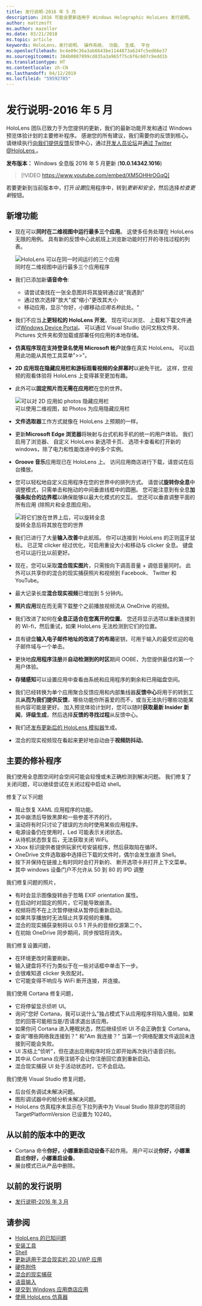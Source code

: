 ```yaml
---
title: 发行说明-2016 年 5 月
description: 2016 可能会更新适用于 Windows Holographic HoloLens 发行说明。
author: mattzmsft
ms.author: mazeller
ms.date: 03/21/2018
ms.topic: article
keywords: HoloLens，发行说明、 操作系统、 功能、 生成、 平台
ms.openlocfilehash: bc4e09c36a3ab6643be1144873a624fc5ed66e37
ms.sourcegitcommit: 384b0087899cd835a3a965f75c6f6c607c9edd1b
ms.translationtype: HT
ms.contentlocale: zh-CN
ms.lasthandoff: 04/12/2019
ms.locfileid: "59592785"
---
```

# <a name="release-notes---may-2016"></a>发行说明-2016 年 5 月

HoloLens 团队已致力于为您提供的更新，我们的最新功能开发和通过 Windows 预览体验计划的主要修补程序。 感谢您的所有建议，我们需要你的反馈到核心。 请继续执行[向我们提供反馈](give-us-feedback.md)反馈中心，通过[开发人员论坛](https://forums.hololens.com)并[通过 Twitter @HoloLens ](https://twitter.com/hololens)。

**发布版本：** Windows 全息版 2016 年 5 月更新 (**10.0.14342.1016**)

>[!VIDEO https://www.youtube.com/embed/XM5OHHrOGqQ]

若要更新到当前版本中，打开*设置*应用程序中，转到*更新和安全*，然后选择*检查更新*按钮。

## <a name="new-features"></a>新增功能

* 现在可以**同时在二维视图中运行最多三个应用**。 这使多任务处理在 HoloLens 无限的用例。 具有新的反馈中心此航班上浏览新功能时打开的寻找过程的列表。

  ![HoloLens 可以在同一时间运行的三个应用](images/img-3625-400px.jpg)<br>
  同时在二维视图中运行最多三个应用程序

* 我们已添加新**语音命令**:
   * 请尝试查找在一张全息图并将其旋转通过说"我遇到"
   * 通过依次选择"放大"或"缩小"更改其大小
   * 移动应用，显示"你好，小娜移动*应用名称*此处。"
* 我们不应当**上更轻松的 HoloLens 开发**。 现在可以浏览、 上载和下载文件通过[Windows Device Portal](using-the-windows-device-portal.md)。 可以通过 Visual Studio 访问文档文件夹、 Pictures 文件夹和旁加载或部署任何应用的本地存储。
* **仿真程序现在支持登录名使用 Microsoft 帐户**就像在真实 HoloLens。 可以启用此功能从其他工具菜单">>"。
* **2D 应用现在隐藏应用栏和游标观看视频的全屏幕时**以避免干扰。 这样，您视频的观看体验将 HoloLens 上变得甚至更加有趣。
* 此外可以**固定照片而无需在应用栏**在您的世界。

  ![可以对 2D 应用如 photos 隐藏应用栏](images/img-3626-400px.jpg)<br>
  可以使用二维视图，如 Photos 为应用隐藏应用栏
  
* **文件选取器**工作方式就像在 HoloLens 上预期的一样。
* 更新**Microsoft Edge 浏览器**将映射与台式机和手机的统一的用户体验。 我们启用了浏览器、 自定义 HoloLens 新选项卡页、 选项卡查看和打开新的 windows，除了电力和性能改进中的多个实例。
* **Groove 音乐**应用现已在 HoloLens 上。 访问应用商店进行下载，请尝试在后台播放。
* 您可以轻松地自定义应用程序在您的世界中的排列方式。 请尝试**旋转你全息**中调整模式，只需单击和拖动的中间垂直线框中的圆圈。 您可能注意到有全息**加强条拟合的边界框**以确保能够以最大化模式的交互。 您还可以垂直调整平面的所有应用 (除照片和全息图应用)。

  ![将它们放在世界上后，可以旋转全息](images/img-3627-400px.jpg)<br>
  旋转全息后将其放在您的世界

* 我们已进行了大量**输入改善**中此航班。 你可以连接到 HoloLens 的正则蓝牙鼠标。 已正常 clicker 经过优化，可启用重设大小和移动与 clicker 全息。 键盘也可以运行比以前更好。
* 现在，您可以采取**混合现实图片**，只需按向下调高音量 + 调低音量同时。 此外可以共享你的混合的现实捕获照片和视频到 Facebook、 Twitter 和 YouTube。
* 最大记录长度**混合现实视频**已增加到 5 分钟内。
* **照片应用**现在而无需下载整个之前播放视频流从 OneDrive 的视频。
* 我们改进了如何在**全息正适合在您离开的位置**。 您还将显示选项以重新连接到的 Wi-fi，然后重试，如果 HoloLens 无法检测到它们的位置。
* 具有键盘**输入电子邮件地址的改进了的布局**密钥，可用于输入的最受欢迎的电子邮件域与一个单击。
* 更快地**应用程序注册**并**自动检测到的时区**期间 OOBE，为您提供最佳的第一个用户体验。
* **存储感知**可以设置应用中查看由系统和应用程序的剩余和已用磁盘空间。
* 我们已经转换为单个应用聚合反馈应用和内部集线器**反馈中心**将用于的转到工具**从而为我们提供反馈**，哪些功能你所喜爱的而不，或当无法执行哪些功能某些内容可能是更好。 加入预览体验计划时，您可以随时**获取最新 Insider 新闻**，**评级生成**，然后选择**反馈的寻找过程**从反馈中心。
* 我们还[发布更新后的 HoloLens 模拟器](install-the-tools.md)生成。
* 混合的现实视频现在看起来更好地自动由于**视频防抖动**。

## <a name="major-fixes"></a>主要的修补程序

我们使用全息图空间时会空间可能会较慢或未正确检测到解决问题。 我们修复了关闭问题，可以继续尝试在关闭过程中启动 shell。

修复了以下问题
* 阻止恢复 XAML 应用程序的功能。
* 其中崩溃后导致黑屏和一些参差不齐的行。
* 滚动将有时只讨论了错误的方向时使用某些应用程序。
* 电源设备仍在使用时，Led 可能表示关闭状态。
* 从待机状态恢复后，无法获取关闭 WiFi。
* Xbox 标识提供者提供玩家代号安装程序，然后获取陷在循环。
* OneDrive 文件选取器中选择已下载的文件时，偶尔会发生崩溃 Shell。
* 按下并保持在链接上有时同时会打开新的、 断开选项卡并打开上下文菜单。
* 其中 windows 设备门户不允许从 50 到 80 的 IPD 调整

我们修复问题的照片，
* 有时会显示图像旋转由于忽略 EXIF orientation 属性。
* 在启动时对固定的照片，它可能导致崩溃。
* 视频将而不在上次暂停继续从暂停后重新启动。
* 如果共享播放时无法阻止共享视频的重播。
* 混合的现实捕获录制将以 0.5 1 开头的音频仅源第二个。
* 在初始 OneDrive 同步期间，同步按钮将消失。

我们修复设置问题，
* 在环境更改时需要刷新。
* 输入键盘将不行为类似于在一些对话框中单击下一步。
* 会很难知道 clicker 失败配对。
* 它可能变得不响应与 WiFi 断开连接，并连接。

我们使用 Cortana 修复问题，
* 它将停留显示侦听 UI。
* 询问"您好 Cortana，我可以说什么"独占模式下从应用程序将陷入僵局，如果您的回答可能相当是/否请求退出该应用。
* 如果你问 Cortana 进入睡眠状态，然后继续侦听 UI 不会正确恢复 Cortana。
* 查询"哪些网络我连接到？" 和"Am 我连接？" 当第一个网络配置文件返回未连接到可能会失败。
* UI 冻结上"侦听"，但在退出应用程序时将立即开始再次执行语音识别。
* 其中从 Cortana 应用注销不会让你注册回它直到重新启动。
* 混合现实捕获 UI 处于活动状态时，它不会启动。

我们使用 Visual Studio 修复问题，
* 后台任务调试未解决问题。
* 图形调试器中的帧分析未解决问题。
* HoloLens 仿真程序未显示在下拉列表中为 Visual Studio 除非您的项目的 TargetPlatformVersion 已设置为 10240。

## <a name="changes-from-previous-release"></a>从以前的版本中的更改
* Cortana 命令**你好，小娜重新启动设备**不起作用。 用户可以说**你好，小娜重启**或**你好，小娜重启设备**。
* 展台模式已从产品中删除。

## <a name="prior-release-notes"></a>以前的发行说明
* [发行说明-2016 年 3 月](release-notes-march-2016.md)

## <a name="see-also"></a>请参阅
* [HoloLens 的已知问题](hololens-known-issues.md)
* [安装工具](install-the-tools.md)
* [Shell](navigating-the-windows-mixed-reality-home.md)
* [更新适用于混合现实的 2D UWP 应用](building-2d-apps.md)
* [硬件附件](hardware-accessories.md)
* [混合的现实捕获](mixed-reality-capture.md)
* [语音输入](voice-input.md)
* [提交到 Windows 应用商店应用](submitting-an-app-to-the-microsoft-store.md)
* [使用 HoloLens 仿真器](using-the-hololens-emulator.md)

